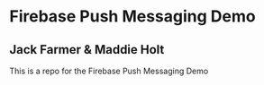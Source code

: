 # Firebase Push Messaging Demo
## Jack Farmer & Maddie Holt

This is a repo for the Firebase Push Messaging Demo
